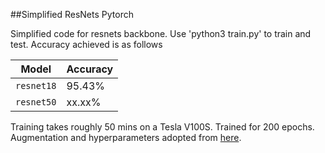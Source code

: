 ##Simplified ResNets Pytorch

Simplified code for resnets backbone. Use 'python3 train.py' to train and test. Accuracy achieved is as follows

|Model     |Accuracy |
|----------|---------|
|`resnet18`|95.43%   |
|`resnet50`|xx.xx%   |

Training takes roughly 50 mins on a Tesla V100S. Trained for 200 epochs. Augmentation and hyperparameters adopted from [here](https://github.com/kuangliu/pytorch-cifar).

